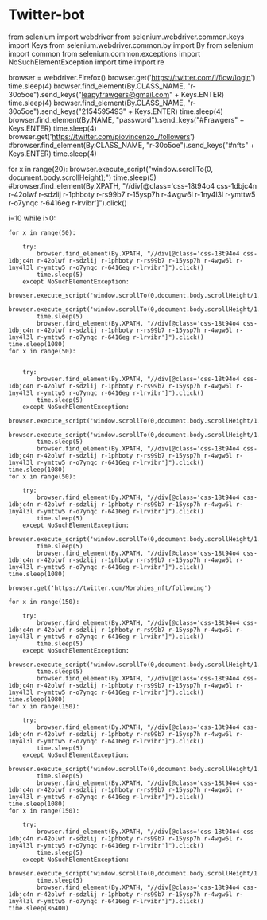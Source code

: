 # Twitter-bot
from selenium import webdriver
from selenium.webdriver.common.keys import Keys
from selenium.webdriver.common.by import By
from selenium import common
from selenium.common.exceptions import NoSuchElementException
import time
import re



browser = webdriver.Firefox()
browser.get('https://twitter.com/i/flow/login')
time.sleep(4)
browser.find_element(By.CLASS_NAME, "r-30o5oe").send_keys("leapyfrawgers@gmail.com" + Keys.ENTER)
time.sleep(4)
browser.find_element(By.CLASS_NAME, "r-30o5oe").send_keys("2154595493" + Keys.ENTER)
time.sleep(4)
browser.find_element(By.NAME, "password").send_keys("#Frawgers" + Keys.ENTER)
time.sleep(4)
browser.get('https://twitter.com/piovincenzo_/followers')
#browser.find_element(By.CLASS_NAME, "r-30o5oe").send_keys("#nfts" + Keys.ENTER)
time.sleep(4)

for x in range(20):
    browser.execute_script("window.scrollTo(0, document.body.scrollHeight);") 
    time.sleep(5)
            #browser.find_element(By.XPATH, "//div[@class='css-18t94o4 css-1dbjc4n r-42olwf r-sdzlij r-1phboty r-rs99b7 r-15ysp7h r-4wgw6l r-1ny4l3l r-ymttw5 r-o7ynqc r-6416eg r-lrvibr']").click()
   

i=10
while i>0: 
   
    for x in range(50):
        
        try:     
            browser.find_element(By.XPATH, "//div[@class='css-18t94o4 css-1dbjc4n r-42olwf r-sdzlij r-1phboty r-rs99b7 r-15ysp7h r-4wgw6l r-1ny4l3l r-ymttw5 r-o7ynqc r-6416eg r-lrvibr']").click()
            time.sleep(5)
        except NoSuchElementException: 
            browser.execute_script('window.scrollTo(0,document.body.scrollHeight/1.5)') 
            browser.execute_script('window.scrollTo(0,document.body.scrollHeight/1.5)')
            time.sleep(5)
            browser.find_element(By.XPATH, "//div[@class='css-18t94o4 css-1dbjc4n r-42olwf r-sdzlij r-1phboty r-rs99b7 r-15ysp7h r-4wgw6l r-1ny4l3l r-ymttw5 r-o7ynqc r-6416eg r-lrvibr']").click()
    time.sleep(1080)
    for x in range(50):
        
    
        try:     
            browser.find_element(By.XPATH, "//div[@class='css-18t94o4 css-1dbjc4n r-42olwf r-sdzlij r-1phboty r-rs99b7 r-15ysp7h r-4wgw6l r-1ny4l3l r-ymttw5 r-o7ynqc r-6416eg r-lrvibr']").click()
            time.sleep(5)
        except NoSuchElementException: 
            browser.execute_script('window.scrollTo(0,document.body.scrollHeight/1.5)') 
            browser.execute_script('window.scrollTo(0,document.body.scrollHeight/1.5)')
            time.sleep(5)
            browser.find_element(By.XPATH, "//div[@class='css-18t94o4 css-1dbjc4n r-42olwf r-sdzlij r-1phboty r-rs99b7 r-15ysp7h r-4wgw6l r-1ny4l3l r-ymttw5 r-o7ynqc r-6416eg r-lrvibr']").click()
    time.sleep(1080)
    for x in range(50):
        
        try:     
            browser.find_element(By.XPATH, "//div[@class='css-18t94o4 css-1dbjc4n r-42olwf r-sdzlij r-1phboty r-rs99b7 r-15ysp7h r-4wgw6l r-1ny4l3l r-ymttw5 r-o7ynqc r-6416eg r-lrvibr']").click()
            time.sleep(5)
        except NoSuchElementException: 
            browser.execute_script('window.scrollTo(0,document.body.scrollHeight/1.5)') 
            time.sleep(5)
            browser.find_element(By.XPATH, "//div[@class='css-18t94o4 css-1dbjc4n r-42olwf r-sdzlij r-1phboty r-rs99b7 r-15ysp7h r-4wgw6l r-1ny4l3l r-ymttw5 r-o7ynqc r-6416eg r-lrvibr']").click()
    time.sleep(1080)
    
    browser.get('https://twitter.com/Morphies_nft/following')
    
    for x in range(150):
        
        try:     
            browser.find_element(By.XPATH, "//div[@class='css-18t94o4 css-1dbjc4n r-42olwf r-sdzlij r-1phboty r-rs99b7 r-15ysp7h r-4wgw6l r-1ny4l3l r-ymttw5 r-o7ynqc r-6416eg r-lrvibr']").click()
            time.sleep(5)
        except NoSuchElementException: 
            browser.execute_script('window.scrollTo(0,document.body.scrollHeight/1.5)') 
            time.sleep(5)
            browser.find_element(By.XPATH, "//div[@class='css-18t94o4 css-1dbjc4n r-42olwf r-sdzlij r-1phboty r-rs99b7 r-15ysp7h r-4wgw6l r-1ny4l3l r-ymttw5 r-o7ynqc r-6416eg r-lrvibr']").click()
    time.sleep(1080)
    for x in range(150):
        
        try:     
            browser.find_element(By.XPATH, "//div[@class='css-18t94o4 css-1dbjc4n r-42olwf r-sdzlij r-1phboty r-rs99b7 r-15ysp7h r-4wgw6l r-1ny4l3l r-ymttw5 r-o7ynqc r-6416eg r-lrvibr']").click()
            time.sleep(5)
        except NoSuchElementException: 
            browser.execute_script('window.scrollTo(0,document.body.scrollHeight/1.5)') 
            time.sleep(5)
            browser.find_element(By.XPATH, "//div[@class='css-18t94o4 css-1dbjc4n r-42olwf r-sdzlij r-1phboty r-rs99b7 r-15ysp7h r-4wgw6l r-1ny4l3l r-ymttw5 r-o7ynqc r-6416eg r-lrvibr']").click()
    time.sleep(1080)
    for x in range(150):
        
        try:     
            browser.find_element(By.XPATH, "//div[@class='css-18t94o4 css-1dbjc4n r-42olwf r-sdzlij r-1phboty r-rs99b7 r-15ysp7h r-4wgw6l r-1ny4l3l r-ymttw5 r-o7ynqc r-6416eg r-lrvibr']").click()
            time.sleep(5)
        except NoSuchElementException: 
            browser.execute_script('window.scrollTo(0,document.body.scrollHeight/1.5)') 
            time.sleep(5)
            browser.find_element(By.XPATH, "//div[@class='css-18t94o4 css-1dbjc4n r-42olwf r-sdzlij r-1phboty r-rs99b7 r-15ysp7h r-4wgw6l r-1ny4l3l r-ymttw5 r-o7ynqc r-6416eg r-lrvibr']").click()
    time.sleep(86400)
